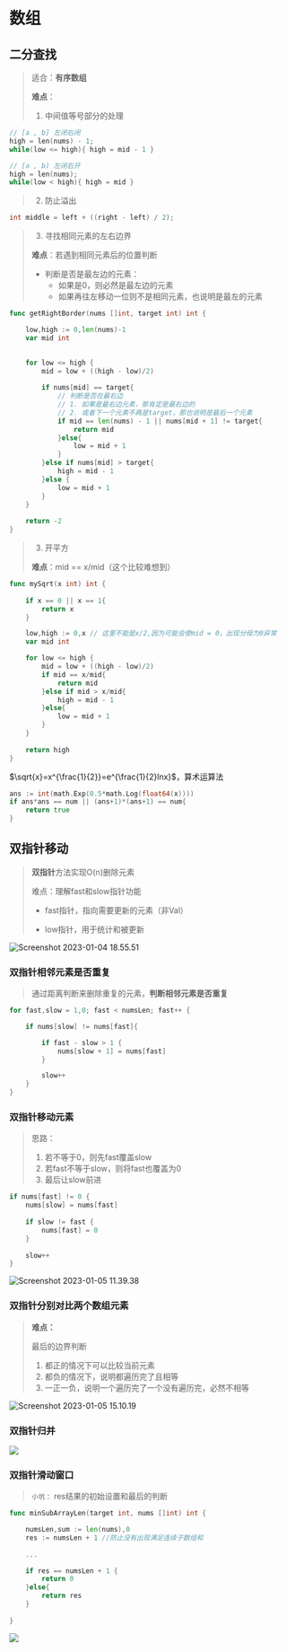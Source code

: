# 数组

## 二分查找

> 适合：**有序数组**
>
> **难点**：
>
> 1. 中间值等号部分的处理

```c
// [a , b] 左闭右闭
high = len(nums) - 1;
while(low <= high){ high = mid - 1 }

// [a , b) 左闭右开
high = len(nums);
while(low < high){ high = mid }
```

> 2. 防止溢出

```c
int middle = left + ((right - left) / 2);
```

> 3. 寻找相同元素的左右边界
>
> **难点**：若遇到相同元素后的位置判断
>
> + 判断是否是最左边的元素：
>   + 如果是0，则必然是最左边的元素
>   + 如果再往左移动一位则不是相同元素，也说明是最左的元素

```go
func getRightBorder(nums []int, target int) int {

    low,high := 0,len(nums)-1
    var mid int
   

    for low <= high {
        mid = low + ((high - low)/2)
        
        if nums[mid] == target{
            // 判断是否在最右边
            // 1. 如果是最右边元素，那肯定是最右边的
            // 2. 或者下一个元素不再是target，那也说明是最后一个元素
            if mid == len(nums) - 1 || nums[mid + 1] != target{
                return mid
            }else{
                low = mid + 1
            }
        }else if nums[mid] > target{
            high = mid - 1
        }else {
            low = mid + 1
        }
    }
    
    return -2
}
```

> 3. 开平方
>
> **难点**：mid == x/mid（这个比较难想到）

```go
func mySqrt(x int) int {
    
    if x == 0 || x == 1{
        return x
    }

    low,high := 0,x // 这里不能是x/2,因为可能会使mid = 0，出现分母为0异常
    var mid int

    for low <= high {
        mid = low + ((high - low)/2)
        if mid == x/mid{
            return mid
        }else if mid > x/mid{
            high = mid - 1
        }else{
            low = mid + 1
        }
    } 
    
    return high
}
```

$\sqrt{x}=x^{\frac{1}{2}}=e^{\frac{1}{2}lnx}$，算术运算法

```go
ans := int(math.Exp(0.5*math.Log(float64(x))))
if ans*ans == num || (ans+1)*(ans+1) == num{
    return true
}
```

## 双指针移动

> **双指针**方法实现O(n)删除元素
>
> 难点：理解fast和slow指针功能
>
> + fast指针，指向需要更新的元素（非Val）
>
> + low指针，用于统计和被更新

![Screenshot 2023-01-04 18.55.51](%E6%95%B0%E7%BB%84.assets/Screenshot%202023-01-04%2018.55.51.png)

### 双指针相邻元素是否重复

> 通过距离判断来删除重复的元素，**判断相邻元素是否重复**

```go
for fast,slow = 1,0; fast < numsLen; fast++ {

	if nums[slow] != nums[fast]{

		if fast - slow > 1 {
			nums[slow + 1] = nums[fast]
		}

		slow++
	} 
}
```

### 双指针移动元素

> 思路：
>
> 1. 若不等于0，则先fast覆盖slow
> 2. 若fast不等于slow，则将fast也覆盖为0
> 3. 最后让slow前进

```go
if nums[fast] != 0 {
	nums[slow] = nums[fast]
    
    if slow != fast {
        nums[fast] = 0
    }
    
    slow++
}
```

![Screenshot 2023-01-05 11.39.38](%E6%95%B0%E7%BB%84.assets/Screenshot%202023-01-05%2011.39.38.png)

### 双指针分别对比两个数组元素

> **难点：**
>
> 最后的边界判断
>
> 1. 都正的情况下可以比较当前元素
> 2. 都负的情况下，说明都遍历完了且相等
> 3. 一正一负，说明一个遍历完了一个没有遍历完，必然不相等

![Screenshot 2023-01-05 15.10.19](%E6%95%B0%E7%BB%84.assets/Screenshot%202023-01-05%2015.10.19.png)

### 双指针归并

![](https://code-thinking.cdn.bcebos.com/gifs/977.%E6%9C%89%E5%BA%8F%E6%95%B0%E7%BB%84%E7%9A%84%E5%B9%B3%E6%96%B9.gif)

### 双指针滑动窗口

> `小坑：` res结果的初始设置和最后的判断

```go
func minSubArrayLen(target int, nums []int) int {

    numsLen,sum := len(nums),0
    res := numsLen + 1 //防止没有出现满足连续子数组和
    
    ...

    if res == numsLen + 1 {
        return 0
    }else{
        return res
    }
    
}
```

![](https://code-thinking.cdn.bcebos.com/gifs/209.%E9%95%BF%E5%BA%A6%E6%9C%80%E5%B0%8F%E7%9A%84%E5%AD%90%E6%95%B0%E7%BB%84.gif)